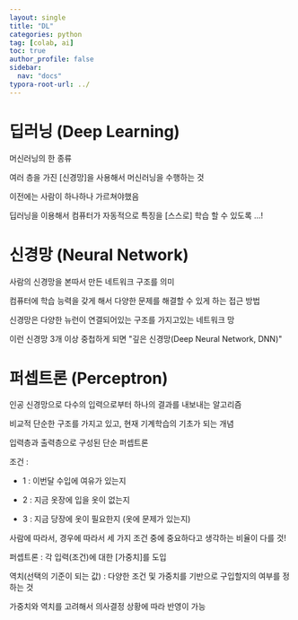 ```yaml
---
layout: single
title: "DL"
categories: python
tag: [colab, ai]
toc: true
author_profile: false
sidebar:
  nav: "docs"
typora-root-url: ../
---
```


# 딥러닝 (Deep Learning)

머신러닝의 한 종류 

여러 층을 가진 [신경망]을 사용해서 머신러닝을 수행하는 것 

이전에는 사람이 하나하나 가르쳐야했음 

딥러닝을 이용해서 컴퓨터가 자동적으로 특징을 [스스로] 학습 할 수 있도록 ...!



# 신경망 (Neural Network)

사람의 신경망을 본따서 만든 네트워크 구조를 의미

컴퓨터에 학습 능력을 갖게 해서 다양한 문제를 해결할 수 있게 하는 접근 방법  

신경망은 다양한 뉴런이 연결되어있는 구조를 가지고있는 네트워크 망 

이런 신경망 3개 이상 중첩하게 되면 "깊은 신경망(Deep Neural Network, DNN)" 



# 퍼셉트론 (Perceptron)

인공 신경망으로 다수의 입력으로부터 하나의 결과를 내보내는 알고리즘 

비교적 단순한 구조를 가지고 있고, 현재 기계학습의 기초가 되는 개념 

입력층과 출력층으로 구성된 단순 퍼셉트론

조건 : 

- 1 : 이번달 수입에 여유가 있는지 

-  2 : 지금 옷장에 입을 옷이 없는지 

- 3 : 지금 당장에 옷이 필요한지 (옷에 문제가 있는지)

사람에 따라서, 경우에 따라서 세 가지 조건 중에 중요하다고 생각하는 비율이 다를 것! 

퍼셉트론 : 각 입력(조건)에 대한 [가중치]를 도입 

역치(선택의 기준이 되는 값) : 다양한 조건 및 가중치를 기반으로 구입할지의 여부를 정하는 것 

가중치와 역치를 고려해서 의사결정 상황에 따라 반영이 가능 











